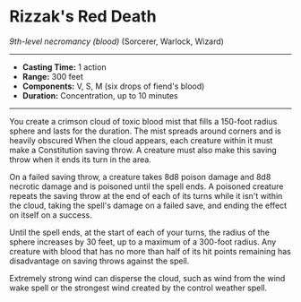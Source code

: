 # Rizzak's Red Death 
*9th-level necromancy* *(blood)* (Sorcerer, Warlock, Wizard)
___
- **Casting Time:** 1 action 
- **Range:** 300 feet 
- **Components:** V, S, M (six drops of fiend's blood) 
- **Duration:** Concentration, up to 10 minutes 
---
You create a crimson cloud of toxic blood mist that fills a 150-foot radius sphere and lasts for the duration. The mist spreads around corners and is heavily obscured When the cloud appears, each creature within it must make a Constitution saving throw. A creature must also make this saving throw when it ends its turn in the area. 

On a failed saving throw, a creature takes 8d8 poison damage and 8d8 necrotic damage and is poisoned until the spell ends. A poisoned creature repeats the saving throw at the end of each of its turns while it isn't within the cloud, taking the spell's damage on a failed save, and ending the effect on itself on a success. 

Until the spell ends, at the start of each of your turns, the radius of the sphere increases by 30 feet, up to a maximum of a 300-foot radius. Any creature with blood that has no more than half of its hit points remaining has disadvantage on saving throws against the spell.

Extremely strong wind can disperse the cloud, such as wind from the wind wake spell or the strongest wind created by the control weather spell.
